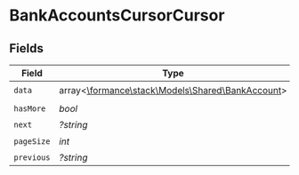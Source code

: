 # BankAccountsCursorCursor


## Fields

| Field                                                                                  | Type                                                                                   | Required                                                                               | Description                                                                            | Example                                                                                |
| -------------------------------------------------------------------------------------- | -------------------------------------------------------------------------------------- | -------------------------------------------------------------------------------------- | -------------------------------------------------------------------------------------- | -------------------------------------------------------------------------------------- |
| `data`                                                                                 | array<[\formance\stack\Models\Shared\BankAccount](../../Models/Shared/BankAccount.md)> | :heavy_check_mark:                                                                     | N/A                                                                                    |                                                                                        |
| `hasMore`                                                                              | *bool*                                                                                 | :heavy_check_mark:                                                                     | N/A                                                                                    | false                                                                                  |
| `next`                                                                                 | *?string*                                                                              | :heavy_minus_sign:                                                                     | N/A                                                                                    |                                                                                        |
| `pageSize`                                                                             | *int*                                                                                  | :heavy_check_mark:                                                                     | N/A                                                                                    | 15                                                                                     |
| `previous`                                                                             | *?string*                                                                              | :heavy_minus_sign:                                                                     | N/A                                                                                    | YXVsdCBhbmQgYSBtYXhpbXVtIG1heF9yZXN1bHRzLol=                                           |